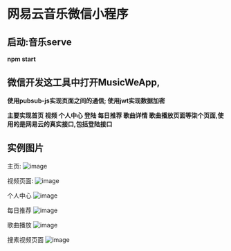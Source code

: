 # 网易云音乐微信小程序

## 启动:音乐serve

  **npm start**
  

## 微信开发这工具中打开MusicWeApp,
 **使用pubsub-js实现页面之间的通信; 使用jwt实现数据加密**

**主要实现首页    视频    个人中心  登陆   每日推荐   歌曲详情   歌曲播放页面等柒个页面,使用的是网易云的真实接口,包括登陆接口**

## 实例图片

 主页:
![image](https://user-images.githubusercontent.com/67084458/158383939-c31a7193-794b-41da-859c-b05f558d8dd7.png)

视频页面:
![image](https://user-images.githubusercontent.com/67084458/158384007-db56fd9f-f657-4c51-9e35-a36914b74c9c.png)

个人中心
![image](https://user-images.githubusercontent.com/67084458/158384053-6a1acd4c-2fbc-40cd-b37e-0fb04490ec60.png)

每日推荐
![image](https://user-images.githubusercontent.com/67084458/158384099-bb09ce15-21d5-48a3-8c19-c7f624c96976.png)

歌曲播放
![image](https://user-images.githubusercontent.com/67084458/158384146-36acc96b-5b9e-480c-9a34-1a88ec913d75.png)

搜素视频页面
![image](https://user-images.githubusercontent.com/67084458/158384194-a11a6e60-32d5-487f-8d16-9927a9bd87c2.png)

